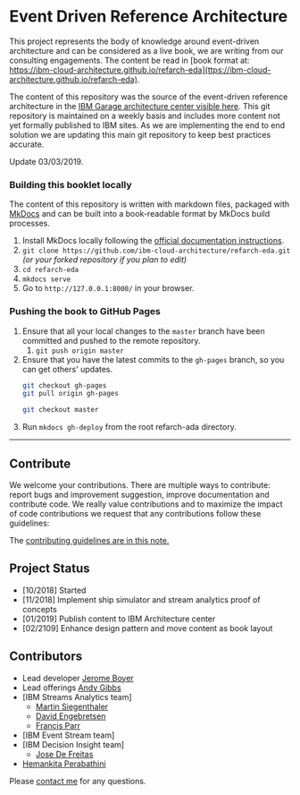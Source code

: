 # Event Driven Reference Architecture

This project represents the body of knowledge around event-driven architecture and can be considered as a live book, we are writing from our consulting engagements. 
The content be read in [book format at: https://ibm-cloud-architecture.github.io/refarch-eda](ttps://ibm-cloud-architecture.github.io/refarch-eda).  

The content of this repository was the source of the event-driven reference architecture in the [IBM Garage architecture center visible here](https://www.ibm.com/cloud/garage/architectures/eventDrivenArchitecture). This git repository is maintained on a weekly basis and includes more content not yet formally published to IBM sites. As we are implementing the end to end solution we are updating this main git repository to keep best practices accurate.

Update 03/03/2019.

### Building this booklet locally

The content of this repository is written with markdown files, packaged with [MkDocs](https://www.mkdocs.org/) and can be built into a book-readable format by MkDocs build processes.

1. Install MkDocs locally following the [official documentation instructions](https://www.mkdocs.org/#installation).
2. `git clone https://github.com/ibm-cloud-architecture/refarch-eda.git` _(or your forked repository if you plan to edit)_
3. `cd refarch-eda`
4. `mkdocs serve`
5. Go to `http://127.0.0.1:8000/` in your browser.

### Pushing the book to GitHub Pages

1. Ensure that all your local changes to the `master` branch have been committed and pushed to the remote repository.
   1. `git push origin master`
2. Ensure that you have the latest commits to the `gh-pages` branch, so you can get others' updates.
	```bash
	git checkout gh-pages
	git pull origin gh-pages
	
	git checkout master
	```
3. Run `mkdocs gh-deploy` from the root refarch-ada directory.

--- 

## Contribute

We welcome your contributions. There are multiple ways to contribute: report bugs and improvement suggestion, improve documentation and contribute code.
We really value contributions and to maximize the impact of code contributions we request that any contributions follow these guidelines:

The [contributing guidelines are in this note.](./CONTRIBUTING.md)

## Project Status

* [10/2018] Started
* [11/2018] Implement ship simulator and stream analytics proof of concepts
* [01/2019] Publish content to IBM Architecture center
* [02/2109] Enhance design pattern and move content as book layout

## Contributors

* Lead developer [Jerome Boyer](https://www.linkedin.com/in/jeromeboyer/)
* Lead offerings [Andy Gibbs](https://www.linkedin.com/in/andy-g-3b7a06113/)
* [IBM Streams Analytics team]
  * [Martin Siegenthaler](https://www.linkedin.com/in/martin-siegenthaler-7654184/)
  * [David Engebretsen](https://www.linkedin.com/in/david-engebretsen/)
  * [Francis Parr](https://www.linkedin.com/in/francis-parr-26041924)
* [IBM Event Stream team]
* [IBM Decision Insight team]
  * [Jose De Freitas](https://www.linkedin.com/in/jose-de-freitas-755a501b/)
* [Hemankita Perabathini](https://www.linkedin.com/in/hemankita-perabathini/)

Please [contact me](mailto:boyerje@us.ibm.com) for any questions.
